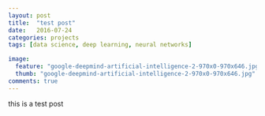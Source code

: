 ```yaml
---
layout: post
title:  "test post"
date:   2016-07-24
categories: projects
tags: [data science, deep learning, neural networks]

image:
  feature: "google-deepmind-artificial-intelligence-2-970x0-970x646.jpg"
  thumb: "google-deepmind-artificial-intelligence-2-970x0-970x646.jpg"
comments: true
---
```


this is a test post